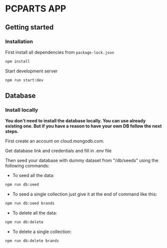 # PCPARTS APP

## Getting started

### Installation

First install all dependencies from `package-lock.json`

```bash
npm install
```

Start development server

```bash
npm run start:dev
```

## Database

### Install locally

**You don't need to install the database locally. You can use already existing one. But if you have a reason to have your own DB follow the next steps.**

First create an account on cloud.mongodb.com.

Get database link and credentials and fill in .env file

Then seed your database with dummy dataset from "/db/seeds" using the following commands:

-   To seed all the data:

```bash
npm run db:seed
```

-   To seed a single collection just give it at the end of command like this:

```bash
npm run db:seed brands
```

-   To delete all the data:

```bash
npm run db:delete
```

-   To delete a single collection:

```bash
npm run db:delete brands
```
